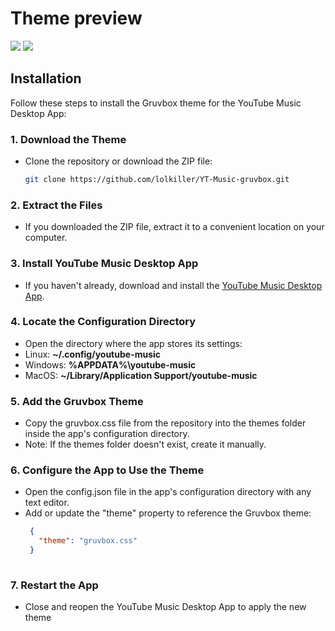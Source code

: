 # Theme preview
![](Preview.png)
![](Preview2.png)

## Installation

Follow these steps to install the Gruvbox theme for the YouTube Music Desktop App:

### 1. Download the Theme
- Clone the repository or download the ZIP file:
  ```bash
  git clone https://github.com/lolkiller/YT-Music-gruvbox.git

### 2. Extract the Files
- If you downloaded the ZIP file, extract it to a convenient location on your computer.

### 3. Install YouTube Music Desktop App
- If you haven't already, download and install the [YouTube Music Desktop App](https://github.com/th-ch/youtube-music).
### 4. Locate the Configuration Directory
-  Open the directory where the app stores its settings:
-  Linux: **~/.config/youtube-music**
-  Windows: **%APPDATA%\youtube-music**
-  MacOS: **~/Library/Application Support/youtube-music**
### 5. Add the Gruvbox Theme
 - Copy the gruvbox.css file from the repository into the themes folder inside the app's configuration directory.
 - Note: If the themes folder doesn't exist, create it manually.
 
### 6. Configure the App to Use the Theme
- Open the config.json file in the app's configuration directory with any text editor.
- Add or update the "theme" property to reference the Gruvbox theme:
   ```json
    {
      "theme": "gruvbox.css"
    }
    
### 7. Restart the App
- Close and reopen the YouTube Music Desktop App to apply the new theme
